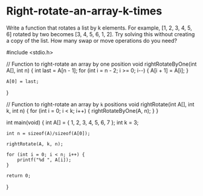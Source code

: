 # Right-rotate-an-array-k-times
Write a function that rotates a list by k elements. For example, [1, 2, 3, 4, 5, 6] rotated by two becomes [3, 4, 5, 6, 1, 2]. Try solving this without creating a copy of the list. How many swap or move operations do you need?

#include <stdio.h>
 
// Function to right-rotate an array by one position
void rightRotateByOne(int A[], int n)
{
    int last = A[n - 1];
    for (int i = n - 2; i >= 0; i--) {
        A[i + 1] = A[i];
    }
 
    A[0] = last;
}
 
// Function to right-rotate an array by `k` positions
void rightRotate(int A[], int k, int n)
{
    for (int i = 0; i < k; i++) {
        rightRotateByOne(A, n);
    }
}
 
int main(void)
{
    int A[] = { 1, 2, 3, 4, 5, 6, 7 };
    int k = 3;
 
    int n = sizeof(A)/sizeof(A[0]);
 
    rightRotate(A, k, n);
 
    for (int i = 0; i < n; i++) {
        printf("%d ", A[i]);
    }
 
    return 0;
}
